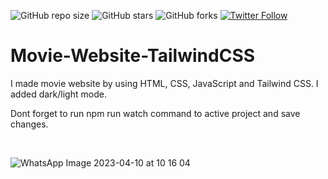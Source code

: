 ![GitHub repo size](https://img.shields.io/github/repo-size/busenurcetin/Movie-Website-TailwindCSS)
![GitHub stars](https://img.shields.io/github/stars/busenurcetin/Movie-Website-TailwindCSS?style=social)
![GitHub forks](https://img.shields.io/github/forks/busenurcetin/Movie-Website-TailwindCSS?style=social)
[![Twitter Follow](https://img.shields.io/twitter/follow/busenurcetin16?style=social)](https://twitter.com/intent/follow?screen_name=busenurcetin16)

# Movie-Website-TailwindCSS
I made movie website by using HTML, CSS, JavaScript and Tailwind CSS. I added dark/light mode.

Dont forget to run npm run watch command to active project and save changes.

<br>

![WhatsApp Image 2023-04-10 at 10 16 04](https://user-images.githubusercontent.com/110244548/230849054-6e5177d3-f073-4e1b-9c2d-4e7a1380c4f9.jpeg)
